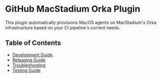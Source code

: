 # GitHub MacStadium Orka Plugin

This plugin automatically provisions MacOS agents on MacStadium's Orka infrastructure based on your CI pipeline's current needs.

## Table of Contents

- [Development Guide](DEVELOPING.md)
- [Releasing Guide](RELEASING.md)
- [Troubleshooting](TROUBLESHOOTING.md)
- [Testing Guide](TESTING.md)
